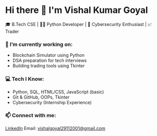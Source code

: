 # Hi there 👋 I'm Vishal Kumar Goyal

🎓 B.Tech CSE | 👨‍💻 Python Developer | 🔐 Cybersecurity Enthusiast | 📈 Trader

### 🚀 I’m currently working on:
- Blockchain Simulator using Python
- DSA preparation for tech interviews
- Building trading tools using Tkinter

### 💻 Tech I Know:
- Python, SQL, HTML/CSS, JavaScript (basic)
- Git & GitHub, OOPs, Tkinter
- Cybersecurity (Internship Experience)

### 📫 Connect with me:
[LinkedIn](https://www.linkedin.com/in/vishal-goyal-267537152/)
Email: vishalgoyal29112001@gmail.com
